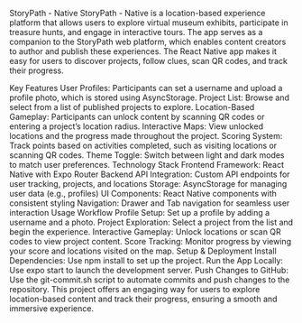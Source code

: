 StoryPath - Native
StoryPath - Native is a location-based experience platform that allows users to explore virtual museum exhibits, participate in treasure hunts, and engage in interactive tours. The app serves as a companion to the StoryPath web platform, which enables content creators to author and publish these experiences. The React Native app makes it easy for users to discover projects, follow clues, scan QR codes, and track their progress.

Key Features
User Profiles:
Participants can set a username and upload a profile photo, which is stored using AsyncStorage.
Project List:
Browse and select from a list of published projects to explore.
Location-Based Gameplay:
Participants can unlock content by scanning QR codes or entering a project’s location radius.
Interactive Maps:
View unlocked locations and the progress made throughout the project.
Scoring System:
Track points based on activities completed, such as visiting locations or scanning QR codes.
Theme Toggle:
Switch between light and dark modes to match user preferences.
Technology Stack
Frontend Framework: React Native with Expo Router
Backend API Integration: Custom API endpoints for user tracking, projects, and locations
Storage: AsyncStorage for managing user data (e.g., profiles)
UI Components: React Native components with consistent styling
Navigation: Drawer and Tab navigation for seamless user interaction
Usage Workflow
Profile Setup:
Set up a profile by adding a username and a photo.
Project Exploration:
Select a project from the list and begin the experience.
Interactive Gameplay:
Unlock locations or scan QR codes to view project content.
Score Tracking:
Monitor progress by viewing your score and locations visited on the map.
Setup & Deployment
Install Dependencies:
Use npm install to set up the project.
Run the App Locally:
Use expo start to launch the development server.
Push Changes to GitHub:
Use the git-commit.sh script to automate commits and push changes to the repository.
This project offers an engaging way for users to explore location-based content and track their progress, ensuring a smooth and immersive experience.
